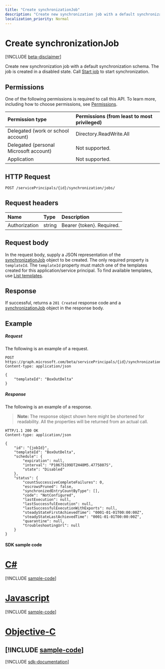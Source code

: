```yaml
---
title: "Create synchronizationJob"
description: "Create new synchronization job with a default synchronization schema. The job is created in a disabled state. Call Start job to start synchronization."
localization_priority: Normal
---
```


# Create synchronizationJob

[!INCLUDE [beta-disclaimer](../../includes/beta-disclaimer.md)]

Create new synchronization job with a default synchronization schema. The job is created in a disabled state. Call [Start job](synchronization-synchronizationjob-start.md) to start synchronization.

## Permissions
One of the following permissions is required to call this API. To learn more, including how to choose permissions, see [Permissions](/graph/permissions-reference).

|Permission type                        | Permissions (from least to most privileged)              |
|:--------------------------------------|:---------------------------------------------------------|
|Delegated (work or school account)     |Directory.ReadWrite.All  |
|Delegated (personal Microsoft account) |Not supported.|
|Application                            |Not supported.  | 

## HTTP Request
<!-- { "blockType": "ignored" } -->
```http
POST /servicePrincipals/{id}/synchronization/jobs/
```

## Request headers

| Name           | Type    | Description|
|:---------------|:--------|:-----------|
| Authorization  | string  | Bearer {token}. Required. |

## Request body

In the request body, supply a JSON representation of the [synchronizationJob](../resources/synchronization-synchronizationjob.md) object to be created. The only required property is `templateId`. The `templateId` property must match one of the templates created for this application/service principal. To find available templates, use [List templates](synchronization-synchronizationtemplate-list.md).

## Response

If successful, returns a `201 Created` response code and a [synchronizationJob](../resources/synchronization-synchronizationjob.md) object in the response body.

## Example

##### Request
The following is an example of a request.
<!-- {
  "blockType": "request",
  "name": "create_synchronizationjob_from_synchronization"
}-->
```http
POST https://graph.microsoft.com/beta/servicePrincipals/{id}/synchronization/jobs
Content-type: application/json

{ 
    "templateId": "BoxOutDelta"
}
```

##### Response
The following is an example of a response. 

>**Note:** The response object shown here might be shortened for readability. All the properties will be returned from an actual call.

<!-- {
  "blockType": "response",
  "truncated": true,
  "@odata.type": "microsoft.graph.synchronizationJob"
} -->
```http
HTTP/1.1 200 OK
Content-type: application/json

{
    "id": "{jobId}",
    "templateId": "BoxOutDelta",
    "schedule": {
        "expiration": null,
        "interval": "P10675199DT2H48M5.4775807S",
        "state": "Disabled"
    },
    "status": {
        "countSuccessiveCompleteFailures": 0,
        "escrowsPruned": false,
        "synchronizedEntryCountByType": [],
        "code": "NotConfigured",
        "lastExecution": null,
        "lastSuccessfulExecution": null,
        "lastSuccessfulExecutionWithExports": null,
        "steadyStateFirstAchievedTime": "0001-01-01T00:00:00Z",
        "steadyStateLastAchievedTime": "0001-01-01T00:00:00Z",
        "quarantine": null,
        "troubleshootingUrl": null
    }
}
```
#### SDK sample code
# [C#](#tab/cs)
[!INCLUDE [sample-code](../includes/create_synchronizationjob_from_synchronization-Cs-snippets.md)]

# [Javascript](#tab/javascript)
[!INCLUDE [sample-code](../includes/create_synchronizationjob_from_synchronization-Javascript-snippets.md)]

# [Objective-C](#tab/objective-c)
[!INCLUDE [sample-code](../includes/create_synchronizationjob_from_synchronization-Objective-C-snippets.md)]
---

[!INCLUDE [sdk-documentation](../includes/snippets_sdk_documentation_link.md)]

<!-- uuid: 8fcb5dbc-d5aa-4681-8e31-b001d5168d79
2015-10-25 14:57:30 UTC -->
<!--
{
  "type": "#page.annotation",
  "description": "Create synchronizationJob",
  "keywords": "",
  "section": "documentation",
  "tocPath": "",
  "suppressions": [
    "Error: /api-reference/beta/api/synchronization-synchronizationjob-post.md:\r\n      BookmarkMissing: '[#tab/objective-c](Objective-C)'. Did you mean: #objective-c (score: 4)",
    "Error: /api-reference/beta/api/synchronization-synchronizationjob-post.md:\r\n      BookmarkMissing: '[#tab/cs](C#)'. Did you mean: #c (score: 5)",
    "Error: /api-reference/beta/api/synchronization-synchronizationjob-post.md:\r\n      BookmarkMissing: '[#tab/javascript](Javascript)'. Did you mean: #javascript (score: 4)"
  ]
}
-->
